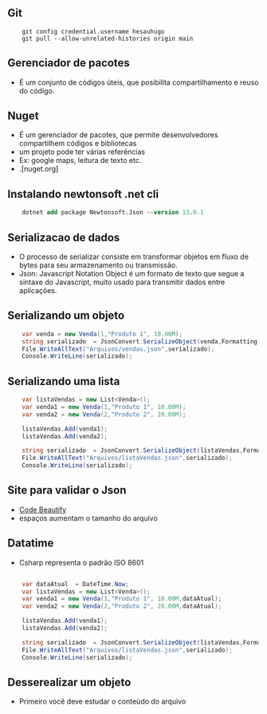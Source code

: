 ## Git 
```console
    git config credential.username hesauhugo
    git pull --allow-unrelated-histories origin main
```
## Gerenciador de pacotes
* É um conjunto de códigos úteis, que posibilita compartilhamento e reuso do código.
## Nuget
* É um gerenciador de pacotes, que permite desenvolvedores compartilhem códigos e bibliotecas
* um projeto pode ter várias referências
* Ex: google maps, leitura de texto etc.
* .[nuget.org]
## Instalando newtonsoft .net cli
```ps
    dotnet add package Newtonsoft.Json --version 13.0.1
```
## Serializacao de dados
* O processo de serializar consiste em transformar objetos em fluxo de bytes para seu armazenamento ou transmissão.
* Json: Javascript Notation Object é um formato de texto que segue a sintaxe do Javascript, muito usado para transmitir dados entre aplicações.
## Serializando um objeto
```csharp 
    var venda = new Venda(1,"Produto 1", 10.00M);
    string serializado  = JsonConvert.SerializeObject(venda,Formatting.Indented);
    File.WriteAllText("Arquivos/vendas.json",serializado);
    Console.WriteLine(serializado);
```

## Serializando uma lista
```csharp 
    var listaVendas = new List<Venda>();
    var venda1 = new Venda(1,"Produto 1", 10.00M);
    var venda2 = new Venda(2,"Produto 2", 20.00M);

    listaVendas.Add(venda1);
    listaVendas.Add(venda2);

    string serializado  = JsonConvert.SerializeObject(listaVendas,Formatting.Indented);
    File.WriteAllText("Arquivos/listaVendas.json",serializado);
    Console.WriteLine(serializado);
```
## Site para validar o Json
* <a href="https://codebeautify.org/jsonviewer">Code Beautify</a>
* espaços  aumentam o tamanho do arquivo
## Datatime
* Csharp representa o padrão ISO 8601
```csharp

    var dataAtual  = DateTime.Now;
    var listaVendas = new List<Venda>();
    var venda1 = new Venda(1,"Produto 1", 10.00M,dataAtual);
    var venda2 = new Venda(2,"Produto 2", 20.00M,dataAtual);

    listaVendas.Add(venda1);
    listaVendas.Add(venda2);

    string serializado  = JsonConvert.SerializeObject(listaVendas,Formatting.Indented);
    File.WriteAllText("Arquivos/listaVendas.json",serializado);
    Console.WriteLine(serializado);

```
## Desserealizar um objeto
* Primeiro você deve estudar o conteúdo do arquivo